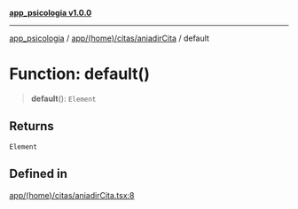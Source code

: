 [**app_psicologia v1.0.0**](../../../../../README.md)

***

[app_psicologia](../../../../../modules.md) / [app/(home)/citas/aniadirCita](../README.md) / default

# Function: default()

> **default**(): `Element`

## Returns

`Element`

## Defined in

[app/(home)/citas/aniadirCita.tsx:8](https://github.com/XxtbmfxX/app_psicologia/blob/1b7e1a732f6dc51a16bb04e0db4a2462b477a368/app/(home)/citas/aniadirCita.tsx#L8)

